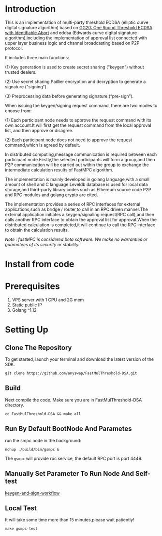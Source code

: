 # Introduction
This is an implementation of multi-party threshold ECDSA (elliptic curve digital signature algorithm) based on [GG20: One Round Threshold ECDSA with Identifiable Abort](https://eprint.iacr.org/2020/540.pdf) and eddsa (Edwards curve digital signature algorithm),including the implementation of approval list connected with upper layer business logic and channel broadcasting based on P2P protocol.

It includes three main functions:

(1) Key generation is used to create secret sharing ("keygen") without trusted dealers.

(2) Use secret sharing,Paillier encryption and decryption to generate a signature ("signing").

(3) Preprocessing data before generating signature.(“pre-sign”).

When issuing the keygen/signing request command, there are two modes to choose from:

(1) Each participant node needs to approve the request command with its own account.It will first get the request command from the local approval list, and then approve or disagree.

(2) Each participant node does not need to approve the request command,which is agreed by default.

In distributed computing,message communication is required between each participant node.Firstly,the selected participants will form a group,and then P2P communication will be carried out within the group to exchange the intermediate calculation results of FastMPC algorithm.

The implementation is mainly developed in golang language,with a small amount of shell and C language.Leveldb database is used for local data storage,and third-party library codes such as Ethereum source code P2P and RPC modules and golang crypto are cited.

The implementation provides a series of RPC interfaces for external applications,such as bridge / router,to call in an RPC driven manner.The external application initiates a keygen/signaling request(RPC call),and then calls another RPC interface to obtain the approval list for approval.When the distributed calculation is completed,it will continue to call the RPC interface to obtain the calculation results.

*Note : fastMPC is considered beta software. We make no warranties or guarantees of its security or stability.*

# Install from code
# Prerequisites
1. VPS server with 1 CPU and 2G mem
2. Static public IP
3. Golang ^1.12

# Setting Up
## Clone The Repository
To get started, launch your terminal and download the latest version of the SDK.
```
git clone https://github.com/anyswap/FastMulThreshold-DSA.git
```
## Build
Next compile the code. Make sure you are in FastMulThreshold-DSA directory.
```
cd FastMulThreshold-DSA && make all
```

## Run By Default BootNode And Parametes
run the smpc node in the background:
```
nohup ./build/bin/gsmpc &
```
The `gsmpc` will provide rpc service, the default RPC port is port 4449.

## Manually Set Parameter To Run Node And Self-test 
[keygen-and-sign-workflow](https://github.com/anyswap/FastMulThreshold-DSA/wiki/keygen-and-sign-workflow)

## Local Test
It will take some time more than 15 minutes,please wait patiently!
```
make gsmpc-test
```
